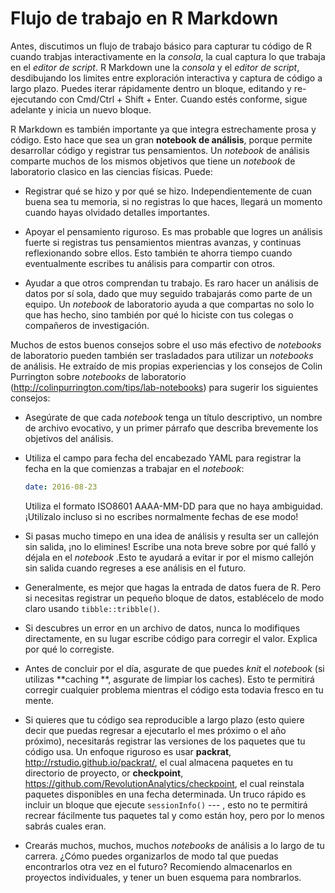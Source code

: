 

# Flujo de trabajo en R Markdown


Antes, discutimos un flujo de trabajo básico para capturar tu código de R cuando trabjas interactivamente en la  _consola_, la cual captura lo que trabaja en el _editor de script_. R Markdown une la _consola_ y el _editor de script_, desdibujando los limites entre exploración interactiva y captura de código a largo plazo. Puedes iterar rápidamente dentro un bloque, editando y re-ejecutando con Cmd/Ctrl + Shift + Enter. Cuando estés conforme, sigue adelante y inicia un nuevo bloque.



R Markdown es también importante ya que integra estrechamente prosa y código. Esto hace que sea un gran __notebook de análisis__, porque permite desarrollar código y registrar tus pensamientos. Un *notebook* de análisis comparte muchos de los mismos objetivos que tiene un *notebook* de laboratorio clasico en las ciencias físicas. Puede:

*   Registrar qué se hizo y por qué se hizo. Independientemente de cuan buena sea tu        memoria, si no registras lo que haces, llegará un momento cuando hayas olvidado        detalles importantes.

*   Apoyar el pensamiento riguroso. Es mas probable que logres un análisis fuerte si       registras tus pensamientos mientras avanzas, y continuas reflexionando sobre           ellos. Esto también te ahorra tiempo cuando eventualmente escribes tu análisis para compartir con otros.

*   Ayudar a que otros comprendan tu trabajo. Es raro hacer un análisis de datos por sí     sola, dado que muy seguido trabajarás como parte de un equipo. Un *notebook* de        laboratorio ayuda a que compartas no solo lo que has hecho, sino también por qué lo hiciste con tus colegas o compañeros de investigación.    


Muchos de estos buenos consejos sobre el uso más efectivo de *notebooks* de laboratorio pueden también ser trasladados para utilizar un *notebooks* de análisis. He extraído de mis propias experiencias y los consejos de Colin Purrington sobre *notebooks* de laboratorio (<http://colinpurrington.com/tips/lab-notebooks>) para sugerir los siguientes consejos:

*   Asegúrate de que cada *notebook* tenga un título descriptivo, un nombre de archivo     evocativo, y un primer párrafo que describa brevemente los objetivos del análisis.

*   Utiliza el campo para fecha del encabezado YAML para registrar la fecha en la que      comienzas a trabajar en el *notebook*:     

    ```yaml
    date: 2016-08-23
    ```
    Utiliza el formato ISO8601 AAAA-MM-DD para que no haya ambiguidad. ¡Utilízalo          incluso si no escribes normalmente fechas de ese modo!
    
*   Si pasas mucho timepo en una idea de análisis y resulta ser un callejón sin            salida, ¡no lo elimines!  Escribe una nota breve sobre por qué falló y déjala en       el *notebook* .Esto te ayudará a evitar ir por el mismo callejón sin salida cuando     regreses a ese análisis  en el futuro.    

*   Generalmente, es mejor que hagas la entrada de datos fuera de R. Pero si necesitas     registrar un pequeño bloque de datos, establécelo de modo claro usando                 `tibble::tribble()`.    

*   Si descubres un error en un archivo de datos, nunca lo modifiques directamente, 
    en su lugar escribe código para corregir el valor. Explica por qué lo corregiste.    

* Antes de concluir por el día, asgurate de que puedes *knit* el *notebook* (si          utilizas  **caching **, asgurate de limpiar los caches). Esto te permitirá corregir           cualquier problema mientras el código esta todavia fresco en tu mente.       

* Si quieres que tu código sea reproducible a largo plazo (esto quiere decir que        puedas regresar a ejecutarlo el mes próximo o el año próximo), necesitarás            registrar las versiones de los paquetes que tu código usa. Un enfoque riguroso es     usar __packrat__, <http://rstudio.github.io/packrat/>, el cual almacena paquetes      en tu directorio de proyecto, or __checkpoint__,                                     <https://github.com/RevolutionAnalytics/checkpoint>, el cual reinstala paquetes        disponibles en una fecha determinada.  Un truco rápido es incluir un bloque que ejecute `sessionInfo()` --- , esto no te permitirá recrear fácilmente tus paquetes tal y como están hoy, pero por lo menos sabrás cuales eran.    

* Crearás muchos, muchos, muchos *notebooks* de análisis a lo largo de tu carrera.      ¿Cómo puedes organizarlos de modo tal que puedas encontrarlos otra vez en el          futuro? Recomiendo almacenarlos en proyectos individuales, y tener un buen            esquema para nombrarlos.     
